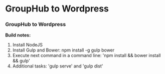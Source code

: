 GroupHub to Wordpress
===========================

### GroupHub to Wordpress


**Build notes:**

1. Install NodeJS
2. Install Gulp and Bower: npm install -g gulp bower
3. Execute next command in a command line: 'npm install && bower install && gulp'
4. Additional tasks: 'gulp serve' and 'gulp dist'
